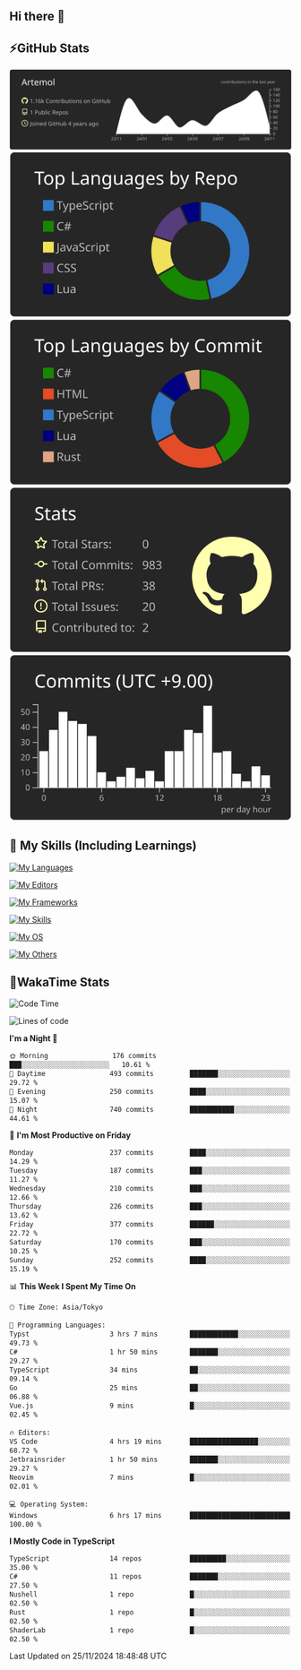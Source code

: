 ## Hi there 👋
<!--
**Artemol/Artemol** is a ✨ _special_ ✨ repository because its `README.md` (this file) appears on your GitHub profile.

Here are some ideas to get you started:

- 🔭 I’m currently working on ...
- 🌱 I’m currently learning ...
- 👯 I’m looking to collaborate on ...
- 🤔 I’m looking for help with ...
- 💬 Ask me about ...
- 📫 How to reach me: ...
- 😄 Pronouns: ...
- ⚡ Fun fact: ...
-->

## ⚡GitHub Stats
[![](https://raw.githubusercontent.com/Artemol/Artemol/main/profile-summary-card-output/apprentice/0-profile-details.svg)](https://github.com/vn7n24fzkq/github-profile-summary-cards)
[![](https://raw.githubusercontent.com/Artemol/Artemol/main/profile-summary-card-output/apprentice/1-repos-per-language.svg)](https://github.com/vn7n24fzkq/github-profile-summary-cards) [![](https://raw.githubusercontent.com/Artemol/Artemol/main/profile-summary-card-output/apprentice/2-most-commit-language.svg)](https://github.com/vn7n24fzkq/github-profile-summary-cards)
[![](https://raw.githubusercontent.com/Artemol/Artemol/main/profile-summary-card-output/apprentice/3-stats.svg)](https://github.com/vn7n24fzkq/github-profile-summary-cards) [![](https://raw.githubusercontent.com/Artemol/Artemol/main/profile-summary-card-output/apprentice/4-productive-time.svg)](https://github.com/vn7n24fzkq/github-profile-summary-cards)

## 🌱 My Skills (Including Learnings)

<!--
### Languages
-->
[![My Languages](https://skillicons.dev/icons?i=ts,py,cs,dotnet,rust,go,c,matlab,css)](https://skillicons.dev)

<!--
### Editors
-->
[![My Editors](https://skillicons.dev/icons?i=vscode,neovim,vim,visualstudio,idea)](https://skillicons.dev)

<!--
### Frameworks
-->
[![My Frameworks](https://skillicons.dev/icons?i=react,nestjs,vite,tailwind,tauri,electron,remix,nextjs,fastapi)](https://skillicons.dev)

<!--
### Tools
-->
[![My Skills](https://skillicons.dev/icons?i=git,nodejs,docker,unity,postman,bun,discord,cloudflare,bash,prometheus,grafana,obsidian)](https://skillicons.dev)

<!--
### OS
-->
[![My OS](https://skillicons.dev/icons?i=windows,ubuntu)](https://skillicons.dev)

<!--
### Others
-->
[![My Others](https://skillicons.dev/icons?i=github,raspberrypi,gcp)](https://skillicons.dev)

## 💬WakaTime Stats
<!--START_SECTION:waka-->
![Code Time](http://img.shields.io/badge/Code%20Time-319%20hrs%2011%20mins-blue)

![Lines of code](https://img.shields.io/badge/From%20Hello%20World%20I%27ve%20Written-10.6%20million%20lines%20of%20code-blue)

**I'm a Night 🦉** 

```text
🌞 Morning                176 commits         ███░░░░░░░░░░░░░░░░░░░░░░   10.61 % 
🌆 Daytime                493 commits         ███████░░░░░░░░░░░░░░░░░░   29.72 % 
🌃 Evening                250 commits         ████░░░░░░░░░░░░░░░░░░░░░   15.07 % 
🌙 Night                  740 commits         ███████████░░░░░░░░░░░░░░   44.61 % 
```
📅 **I'm Most Productive on Friday** 

```text
Monday                   237 commits         ████░░░░░░░░░░░░░░░░░░░░░   14.29 % 
Tuesday                  187 commits         ███░░░░░░░░░░░░░░░░░░░░░░   11.27 % 
Wednesday                210 commits         ███░░░░░░░░░░░░░░░░░░░░░░   12.66 % 
Thursday                 226 commits         ███░░░░░░░░░░░░░░░░░░░░░░   13.62 % 
Friday                   377 commits         ██████░░░░░░░░░░░░░░░░░░░   22.72 % 
Saturday                 170 commits         ███░░░░░░░░░░░░░░░░░░░░░░   10.25 % 
Sunday                   252 commits         ████░░░░░░░░░░░░░░░░░░░░░   15.19 % 
```


📊 **This Week I Spent My Time On** 

```text
🕑︎ Time Zone: Asia/Tokyo

💬 Programming Languages: 
Typst                    3 hrs 7 mins        ████████████░░░░░░░░░░░░░   49.73 % 
C#                       1 hr 50 mins        ███████░░░░░░░░░░░░░░░░░░   29.27 % 
TypeScript               34 mins             ██░░░░░░░░░░░░░░░░░░░░░░░   09.14 % 
Go                       25 mins             ██░░░░░░░░░░░░░░░░░░░░░░░   06.88 % 
Vue.js                   9 mins              █░░░░░░░░░░░░░░░░░░░░░░░░   02.45 % 

🔥 Editors: 
VS Code                  4 hrs 19 mins       █████████████████░░░░░░░░   68.72 % 
Jetbrainsrider           1 hr 50 mins        ███████░░░░░░░░░░░░░░░░░░   29.27 % 
Neovim                   7 mins              █░░░░░░░░░░░░░░░░░░░░░░░░   02.01 % 

💻 Operating System: 
Windows                  6 hrs 17 mins       █████████████████████████   100.00 % 
```

**I Mostly Code in TypeScript** 

```text
TypeScript               14 repos            █████████░░░░░░░░░░░░░░░░   35.00 % 
C#                       11 repos            ███████░░░░░░░░░░░░░░░░░░   27.50 % 
Nushell                  1 repo              █░░░░░░░░░░░░░░░░░░░░░░░░   02.50 % 
Rust                     1 repo              █░░░░░░░░░░░░░░░░░░░░░░░░   02.50 % 
ShaderLab                1 repo              █░░░░░░░░░░░░░░░░░░░░░░░░   02.50 % 
```




 Last Updated on 25/11/2024 18:48:48 UTC
<!--END_SECTION:waka-->
